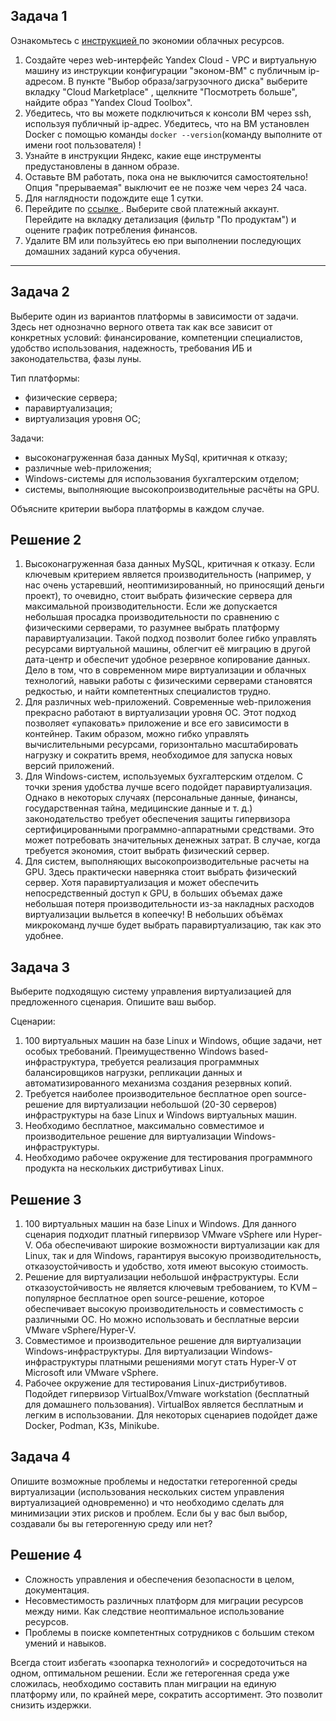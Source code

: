 ## Задача 1

Ознакомьтесь с [инструкцией ](https://github.com/netology-code/devops-materials/blob/master/cloudwork.MD) по экономии облачных ресурсов.


1. Создайте через web-интерфейс Yandex Cloud - VPC и виртуальную машину из инструкции конфигурации "эконом-ВМ" с публичным ip-адресом. В пункте "Выбор образа/загрузочного диска" выберите вкладку "Cloud Marketplace" , щелкните "Посмотреть больше", найдите образ "Yandex Cloud Toolbox".
2. Убедитесь, что вы можете подключиться к консоли ВМ через ssh, используя публичный ip-адрес. Убедитесь, что на ВМ установлен Docker с помощью команды ```docker --version```(команду выполните от имени root пользователя) !
3. Узнайте в инструкции Яндекс, какие еще инструменты предустановлены в данном образе.
4. Оставьте ВМ работать, пока она не выключится самостоятельно! Опция "прерываемая" выключит ее не позже чем через 24 часа. 
5. Для наглядности подождите еще 1 сутки.
6. Перейдите по [ссылке ](https://console.cloud.yandex.ru/billing?section=accounts). Выберите свой платежный аккаунт. Перейдите на вкладку детализация (фильтр "По продуктам") и оцените график потребления финансов.
7. Удалите ВМ или пользуйтесь ею при выполнении последующих домашних заданий курса обучения.

---


## Задача 2

Выберите один из вариантов платформы в зависимости от задачи. Здесь нет однозначно верного ответа так как все зависит от конкретных условий: финансирование, компетенции специалистов, удобство использования, надежность, требования ИБ и законодательства, фазы луны.

Тип платформы:

- физические сервера;
- паравиртуализация;
- виртуализация уровня ОС;

Задачи:

- высоконагруженная база данных MySql, критичная к отказу;
- различные web-приложения;
- Windows-системы для использования бухгалтерским отделом;
- системы, выполняющие высокопроизводительные расчёты на GPU.

Объясните критерии выбора платформы в каждом случае.

## Решение 2

1. Высоконагруженная база данных MySQL, критичная к отказу.
Если ключевым критерием является производительность (например, у нас очень устаревший, неоптимизированный, но приносящий деньги проект), то очевидно, стоит выбрать физические сервера для максимальной производительности.
Если же допускается небольшая просадка производительности по сравнению с физическими серверами, то разумнее выбрать платформу паравиртуализации.
Такой подход позволит более гибко управлять ресурсами виртуальной машины, облегчит её миграцию в другой дата-центр и обеспечит удобное резервное копирование данных. Дело в том, что в современном мире виртуализации и облачных технологий, навыки работы с физическими серверами становятся редкостью, и найти компетентных специалистов трудно.
2. Для различных web-приложений.
Современные web-приложения прекрасно работают в виртуализации уровня ОС. Этот подход позволяет «упаковать» приложение и все его зависимости в контейнер. Таким образом, можно гибко управлять вычислительными ресурсами, горизонтально масштабировать нагрузку и сократить время, необходимое для запуска новых версий приложений.
3. Для Windows-систем, используемых бухгалтерским отделом.
С точки зрения удобства лучше всего подойдет паравиртуализация. Однако в некоторых случаях (персональные данные, финансы, государственная тайна, медицинские данные и т. д.) законодательство требует обеспечения защиты гипервизора сертифицированными программно-аппаратными средствами. Это может потребовать значительных денежных затрат. В случае, когда требуется экономия, стоит выбрать физический сервер.
4. Для систем, выполняющих высокопроизводительные расчеты на GPU.
Здесь практически наверняка стоит выбрать физический сервер. Хотя паравиртуализация и может обеспечить непосредственный доступ к GPU, в больших объемах даже небольшая потеря производительности из-за накладных расходов виртуализации выльется в копеечку! В небольших объёмах микрокоманд лучше будет выбрать паравиртуализацию, так как это удобнее.


## Задача 3

Выберите подходящую систему управления виртуализацией для предложенного сценария. Опишите ваш выбор.

Сценарии:

1. 100 виртуальных машин на базе Linux и Windows, общие задачи, нет особых требований. Преимущественно Windows based-инфраструктура, требуется реализация программных балансировщиков нагрузки, репликации данных и автоматизированного механизма создания резервных копий.
2. Требуется наиболее производительное бесплатное open source-решение для виртуализации небольшой (20-30 серверов) инфраструктуры на базе Linux и Windows виртуальных машин.
3. Необходимо бесплатное, максимально совместимое и производительное решение для виртуализации Windows-инфраструктуры.
4. Необходимо рабочее окружение для тестирования программного продукта на нескольких дистрибутивах Linux.

## Решение 3

1. 100 виртуальных машин на базе Linux и Windows.
Для данного сценария подходит платный гипервизор VMware vSphere или Hyper-V. Оба обеспечивают широкие возможности виртуализации как для Linux, так и для Windows, гарантируя высокую производительность, отказоустойчивость и удобство, хотя имеют высокую стоимость.
2. Решение для виртуализации небольшой инфраструктуры.
Если отказоустойчивость не является ключевым требованием, то KVM – популярное бесплатное open source-решение, которое обеспечивает высокую производительность и совместимость с различными ОС. Но можно использовать и бесплатные версии VMware vSphere/Hyper-V.
3. Совместимое и производительное решение для виртуализации Windows-инфраструктуры.
Для виртуализации Windows-инфраструктуры платными решениями могут стать Hyper-V от Microsoft или VMware vSphere.
4. Рабочее окружение для тестирования Linux-дистрибутивов.
Подойдет гипервизор VirtualBox/Vmware workstation (бесплатный для домашнего пользования). VirtualBox является бесплатным и легким в использовании. Для некоторых сценариев подойдет даже Docker, Podman, K3s, Minikube.


## Задача 4

Опишите возможные проблемы и недостатки гетерогенной среды виртуализации (использования нескольких систем управления виртуализацией одновременно) и что необходимо сделать для минимизации этих рисков и проблем. Если бы у вас был выбор, создавали бы вы гетерогенную среду или нет?

## Решение 4

- Сложность управления и обеспечения безопасности в целом, документация.
- Несовместимость различных платформ для миграции ресурсов между ними. Как следствие неоптимальное использование ресурсов.
- Проблемы в поиске компетентных сотрудников с большим стеком умений и навыков.

Всегда стоит избегать «зоопарка технологий» и сосредоточиться на одном, оптимальном решении. Если же гетерогенная среда уже сложилась, необходимо составить план миграции на единую платформу или, по крайней мере, сократить ассортимент. Это позволит снизить издержки.
